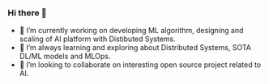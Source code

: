 ### Hi there 👋

<!--
**ravichoudhary33/ravichoudhary33** is a ✨ _special_ ✨ repository because its `README.md` (this file) appears on your GitHub profile.

Here are some ideas to get you started:

- 🔭 I’m currently working on ...
- 🌱 I’m currently learning ...
- 👯 I’m looking to collaborate on ...
- 🤔 I’m looking for help with ...
- 💬 Ask me about ...
- 📫 How to reach me: ...
- 😄 Pronouns: ...
- ⚡ Fun fact: ...
-->

- 🔭 I’m currently working on developing ML algorithm, designing and scaling of AI platform with Distibuted Systems. 
- 🌱 I’m always learning and exploring about Distributed Systems, SOTA DL/ML models and MLOps.
- 👯 I’m looking to collaborate on interesting open source project related to AI.
